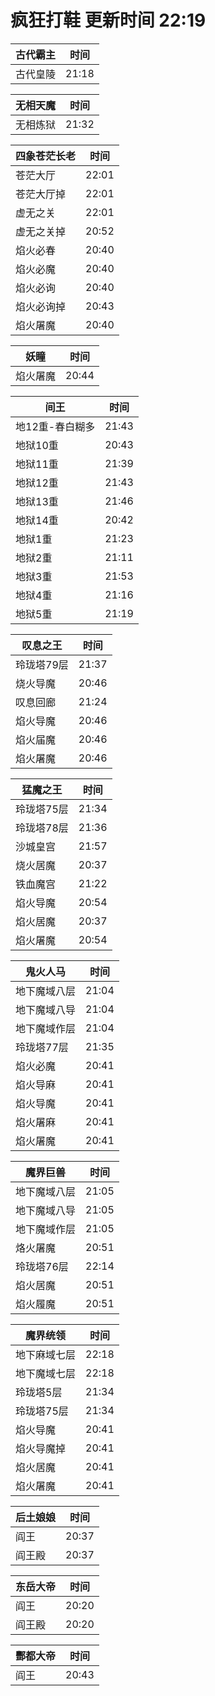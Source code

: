 # 疯狂打鞋 更新时间 22:19

| 古代霸主   | 时间    |
|--------|-------|
| 古代皇陵 | 21:18 |

| 无相天魔   | 时间    |
|--------|-------|
| 无相炼狱 | 21:32 |

| 四象苍茫长老   | 时间    |
|--------|-------|
| 苍茫大厅 | 22:01 |
| 苍茫大厅掉 | 22:01 |
| 虚无之关 | 22:01 |
| 虚无之关掉 | 20:52 |
| 焰火必春 | 20:40 |
| 焰火必魔 | 20:40 |
| 焰火必询 | 20:40 |
| 焰火必询掉 | 20:43 |
| 焰火屠魔 | 20:40 |

| 妖瞳   | 时间    |
|--------|-------|
| 焰火屠魔 | 20:44 |

| 间王   | 时间    |
|--------|-------|
| 地12重-春白糊多 | 21:43 |
| 地狱10重 | 20:43 |
| 地狱11重 | 21:39 |
| 地狱12重 | 21:43 |
| 地狱13重 | 21:46 |
| 地狱14重 | 20:42 |
| 地狱1重 | 21:23 |
| 地狱2重 | 21:11 |
| 地狱3重 | 21:53 |
| 地狱4重 | 21:16 |
| 地狱5重 | 21:19 |

| 叹息之王   | 时间    |
|--------|-------|
| 玲珑塔79层 | 21:37 |
| 烧火导魔 | 20:46 |
| 叹息回廊 | 21:24 |
| 焰火导魔 | 20:46 |
| 焰火届魔 | 20:46 |
| 焰火屠魔 | 20:46 |

| 猛魔之王   | 时间    |
|--------|-------|
| 玲珑塔75层 | 21:34 |
| 玲珑塔78层 | 21:36 |
| 沙城皇宫 | 21:57 |
| 烧火居魔 | 20:37 |
| 铁血魔宫 | 21:22 |
| 焰火导魔 | 20:54 |
| 焰火居魔 | 20:37 |
| 焰火屠魔 | 20:54 |

| 鬼火人马   | 时间    |
|--------|-------|
| 地下魔域八层 | 21:04 |
| 地下魔域八导 | 21:04 |
| 地下魔域作层 | 21:04 |
| 玲珑塔77层 | 21:35 |
| 焰火必魔 | 20:41 |
| 焰火导麻 | 20:41 |
| 焰火导魔 | 20:41 |
| 焰火屠麻 | 20:41 |
| 焰火屠魔 | 20:41 |

| 魔界巨兽   | 时间    |
|--------|-------|
| 地下魔域八层 | 21:05 |
| 地下魔域八导 | 21:05 |
| 地下魔域作层 | 21:05 |
| 烙火屠魔 | 20:51 |
| 玲珑塔76层 | 22:14 |
| 焰火居魔 | 20:51 |
| 焰火履魔 | 20:51 |

| 魔界统领   | 时间    |
|--------|-------|
| 地下麻域七层 | 22:18 |
| 地下魔域七层 | 22:18 |
| 玲珑塔5层 | 21:34 |
| 玲珑塔75层 | 21:34 |
| 焰火导魔 | 20:41 |
| 焰火导魔掉 | 20:41 |
| 焰火居魔 | 20:41 |
| 焰火屠魔 | 20:41 |

| 后土娘娘   | 时间    |
|--------|-------|
| 阎王 | 20:37 |
| 阎王殿 | 20:37 |

| 东岳大帝   | 时间    |
|--------|-------|
| 阎王 | 20:20 |
| 阎王殿 | 20:20 |

| 酆都大帝   | 时间    |
|--------|-------|
| 阎王 | 20:43 |